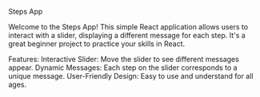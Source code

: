Steps App

Welcome to the Steps App! This simple React application allows users to interact with a slider, displaying a different message for each step. It's a great beginner project to practice your skills in React.

Features:
Interactive Slider: Move the slider to see different messages appear.
Dynamic Messages: Each step on the slider corresponds to a unique message.
User-Friendly Design: Easy to use and understand for all ages.
